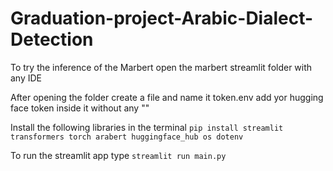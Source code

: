 # Graduation-project-Arabic-Dialect-Detection


To try the inference of the Marbert open the marbert streamlit folder with any IDE

After opening the folder create a file and name it token.env add yor hugging face token inside it without any ""

Install the following libraries in the terminal
```pip install streamlit transformers torch arabert huggingface_hub os dotenv```

To run the streamlit app type ```streamlit run main.py```

